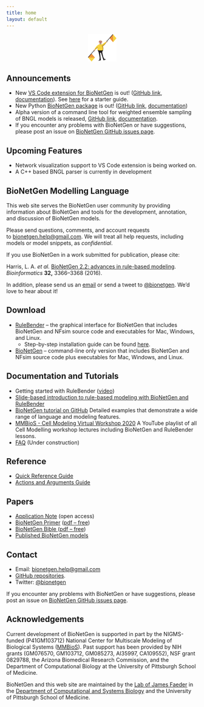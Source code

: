 ```yaml
---
title: home
layout: default
---
```


<p align="center">
  <img src="assets/flagman.png" width="75" height="72"/>
</p>

Announcements
--------

- New [VS Code extension for BioNetGen](https://marketplace.visualstudio.com/items?itemName=als251.bngl) is out! ([GitHub link](https://github.com/RuleWorld/BNG_vscode_extension), [documentation](https://bng-vscode-extension.readthedocs.io/en/latest/#)). See [here](https://bng-vscode-extension.readthedocs.io/en/latest/install.html) for a starter guide.
- New Python [BioNetGen package](https://pypi.org/project/bionetgen/) is out! ([GitHub link](https://github.com/RuleWorld/PyBioNetGen), [documentation](https://pybionetgen.readthedocs.io/en/latest/)) 
- Alpha version of a command line tool for weighted ensemble sampling of BNGL models is released, [GitHub link](https://github.com/ASinanSaglam/webng), [documentation](https://webng.readthedocs.io/en/latest/).
- If you encounter any problems with BioNetGen or have suggestions, please post an issue on [BioNetGen GitHub issues page](https://github.com/RuleWorld/bionetgen/issues).

Upcoming Features
--------

- Network visualization support to VS Code extension is being worked on.
- A C++ based BNGL parser is currently in development

BioNetGen Modelling Language
--------

This web site serves the BioNetGen user community by providing
information about BioNetGen and tools for the development, annotation,
and discussion of BioNetGen models.

Please send questions, comments, and account requests
to <bionetgen.help@gmail.com>. We will treat all help requests,
including models or model snippets, as *confidential*.

If you use BioNetGen in a work submitted for publication, please cite:

Harris, L. A. *et al.* [BioNetGen 2.2: advances in rule-based
modeling](https://academic.oup.com/bioinformatics/article-lookup/doi/10.1093/bioinformatics/btw469).
*Bioinformatics* **32,** 3366–3368 (2016).

In addition, please send us an
[email](mailto:bionetgen.help@gmail.com) or send a tweet to
[@bionetgen](http://twitter.com/bionetgen). We’d love to hear about it!

Download
--------

-   [RuleBender](https://github.com/RuleWorld/rulebender/releases/latest)
    – the graphical interface for BioNetGen that includes BioNetGen and
    NFsim source code and executables for Mac, Windows, and Linux.
    -   Step-by-step installation guide can be found
        [here](https://github.com/RuleWorld/rulebender/blob/master/docs/RuleBender-installation-guide.pdf).
-   [BioNetGen](https://github.com/RuleWorld/bionetgen/releases/latest)
    – command-line only version that includes BioNetGen and NFsim source
    code plus executables for Mac, Windows, and Linux.

Documentation and Tutorials
---------------------------

-   Getting started with RuleBender
    ([video](https://www.youtube.com/watch?v=MWoY5iaC8W0))
-   [Slide-based introduction to rule-based modeling with BioNetGen and RuleBender](https://www.dropbox.com/s/w5hlpip8d9di0rp/q-bio-tutorial-rule-based-modeling-25July2017.pdf?dl=0 "https://www.dropbox.com/s/brn96usq91o58pc/q-bio-2016-RBM-intro.pptx?dl=0")
-   [BioNetGen tutorial on GitHub](/tutorial) Detailed examples that demonstrate a wide range of language and modeling features.
-   [MMBioS - Cell Modeling Virtual Workshop 2020](https://www.youtube.com/playlist?list=PLHmIPhi01uH9EkKhOuB5fjDjrlZu_TDG6) A YouTube playlist of all Cell Modelling workshop lectures including BioNetGen and RuleBender lessons. 
-   [FAQ](/faq) (Under construction)

Reference
---------

-   [Quick Reference Guide](https://drive.google.com/file/d/0B2lPm2_GUE01X3ZaamZxUl80NTA/edit)
-   [Actions and Arguments
    Guide](https://docs.google.com/spreadsheets/d/1Co0bPgMmOyAFxbYnGCmwKzoEsY2aUCMtJXQNpQCEUag/edit?usp=sharing)

Papers
------

-   [Application Note](https://academic.oup.com/bioinformatics/article-lookup/doi/10.1093/bioinformatics/btw469) (open
    access)
-   [BioNetGen Primer](https://link.springer.com/protocol/10.1007%2F978-1-61779-833-7_9) ([pdf
    –
    free](https://www.dropbox.com/s/rm0535pgom2zr6i/Sekar-RuleBasedPrimer-2012.pdf?dl=0))
-   [BioNetGen Bible ](https://link.springer.com/protocol/10.1007%2F978-1-59745-525-1_5)([pdf
    –
    free](https://www.csb.pitt.edu/Faculty/Faeder/Publications/Reprints/Faeder_2009.pdf))
-   [Published BioNetGen models](/published)

Contact
-------

-   Email: <bionetgen.help@gmail.com>
-   [GitHub repositories](https://github.com/RuleWorld).
-   Twitter: [@bionetgen](https://twitter.com/bionetgen)

If you encounter any problems with BioNetGen or have suggestions, please post an issue on [BioNetGen GitHub issues page](https://github.com/RuleWorld/bionetgen/issues).

Acknowledgements
----------------

Current development of BioNetGen is supported in part by the
NIGMS-funded (P41GM103712) National Center for Multiscale Modeling of
Biological Systems
([MMBioS](http://mmbios.org/ "http://mmbios.org")).
Past support has been provided by NIH grants (GM076570, GM103712,
GM085273, AI35997, CA109552), NSF grant 0829788, the Arizona Biomedical
Research Commission, and the Department of Computational Biology at the
University of Pittsburgh School of Medicine.

BioNetGen and this web site are maintained by the [Lab of James Faeder](http://www.csb.pitt.edu/Faculty/Faeder/) in the [Department of Computational and Systems Biology](http://www.csb.pitt.edu) and the University of Pittsburgh School of Medicine.
